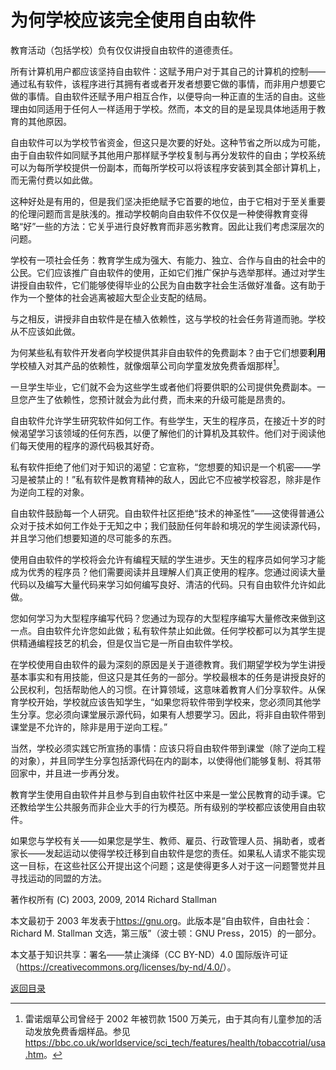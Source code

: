 # 为何学校应该完全使用自由软件

教育活动（包括学校）负有仅仅讲授自由软件的道德责任。

所有计算机用户都应该坚持自由软件：这赋予用户对于其自己的计算机的控制——通过私有软件，该程序进行其拥有者或者开发者想要它做的事情，而非用户想要它做的事情。自由软件还赋予用户相互合作，以便导向一种正直的生活的自由。这些理由如同适用于任何人一样适用于学校。然而，本文的目的是呈现具体地适用于教育的其他原因。

自由软件可以为学校节省资金，但这只是次要的好处。这种节省之所以成为可能，由于自由软件如同赋予其他用户那样赋予学校复制与再分发软件的自由；学校系统可以为每所学校提供一份副本，而每所学校可以将该程序安装到其全部计算机上，而无需付费以如此做。

这种好处是有用的，但是我们坚决拒绝赋予它首要的地位，由于它相对于至关重要的伦理问题而言是肤浅的。推动学校朝向自由软件不仅仅是一种使得教育变得略“好”一些的方法：它关乎进行良好教育而非恶劣教育。因此让我们考虑深层次的问题。

学校有一项社会任务：教育学生成为强大、有能力、独立、合作与自由的社会中的公民。它们应该推广自由软件的使用，正如它们推广保护与选举那样。通过对学生讲授自由软件，它们能够使得毕业的公民为自由数字社会生活做好准备。这有助于作为一个整体的社会逃离被超大型企业支配的结局。

与之相反，讲授非自由软件是在植入依赖性，这与学校的社会任务背道而驰。学校从不应该如此做。

为何某些私有软件开发者向学校提供其非自由软件的免费副本？由于它们想要**利用**学校植入对其产品的依赖性，就像烟草公司向学童发放免费香烟那样[^1]。

一旦学生毕业，它们就不会为这些学生或者他们将要供职的公司提供免费副本。一旦您产生了依赖性，您预计就会为此付费，而未来的升级可能是昂贵的。

自由软件允许学生研究软件如何工作。有些学生，天生的程序员，在接近十岁的时候渴望学习该领域的任何东西，以便了解他们的计算机及其软件。他们对于阅读他们每天使用的程序的源代码极其好奇。

私有软件拒绝了他们对于知识的渴望：它宣称，“您想要的知识是一个机密——学习是被禁止的！”私有软件是教育精神的敌人，因此它不应被学校容忍，除非是作为逆向工程的对象。

自由软件鼓励每一个人研究。自由软件社区拒绝“技术的神圣性”——这使得普通公众对于技术如何工作处于无知之中；我们鼓励任何年龄和境况的学生阅读源代码，并且学习他们想要知道的尽可能多的东西。

使用自由软件的学校将会允许有编程天赋的学生进步。天生的程序员如何学习才能成为优秀的程序员？他们需要阅读并且理解人们真正使用的程序。您通过阅读大量代码以及编写大量代码来学习如何编写良好、清洁的代码。只有自由软件允许如此做。

您如何学习为大型程序编写代码？您通过为现存的大型程序编写大量修改来做到这一点。自由软件允许您如此做；私有软件禁止如此做。任何学校都可以为其学生提供精通编程技艺的机会，但是仅当它是一所自由软件学校。

在学校使用自由软件的最为深刻的原因是关于道德教育。我们期望学校为学生讲授基本事实和有用技能，但这只是其任务的一部分。学校最根本的任务是讲授良好的公民权利，包括帮助他人的习惯。在计算领域，这意味着教育人们分享软件。从保育学校开始，学校就应该告知学生，“如果您将软件带到学校来，您必须同其他学生分享。您必须向课堂展示源代码，如果有人想要学习。因此，将非自由软件带到课堂是不允许的，除非是用于逆向工程。”

当然，学校必须实践它所宣扬的事情：应该只将自由软件带到课堂（除了逆向工程的对象），并且同学生分享包括源代码在内的副本，以使得他们能够复制、将其带回家中，并且进一步再分发。

教育学生使用自由软件并且参与到自由软件社区中来是一堂公民教育的动手课。它还教给学生公共服务而非企业大手的行为模范。所有级别的学校都应该使用自由软件。

如果您与学校有关——如果您是学生、教师、雇员、行政管理人员、捐助者，或者家长——发起运动以使得学校迁移到自由软件是您的责任。如果私人请求不能实现这一目标，在这些社区公开提出这个问题；这是使得更多人对于这一问题警觉并且寻找运动的同盟的方法。

[^1]: 雷诺烟草公司曾经于 2002 年被罚款 1500 万美元，由于其向有儿童参加的活动发放免费香烟样品。参见<https://bbc.co.uk/worldservice/sci_tech/features/health/tobaccotrial/usa.htm>。

著作权所有 (C) 2003, 2009, 2014 Richard Stallman

本文最初于 2003 年发表于<https://gnu.org>。此版本是“自由软件，自由社会：Richard M. Stallman 文选，第三版”（波士顿：GNU Press，2015）的一部分。

本文基于知识共享：署名——禁止演绎（CC BY-ND）4.0 国际版许可证（<https://creativecommons.org/licenses/by-nd/4.0/>）。

[返回目录](00_index.html)

